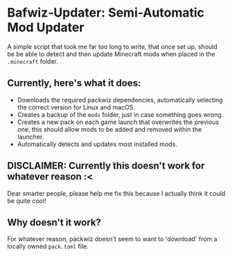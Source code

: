 # Bafwiz-Updater: Semi-Automatic Mod Updater
A simple script that took me far too long to write, that once set up, should be be able to detect and then update Minecraft mods when placed in the `.minecraft` folder.
## Currently, here's what it does:
* Downloads the required packwiz dependencies, automatically selecting the correct version for Linux and macOS.
* Creates a backup of the `mods` folder, just in case something goes wrong.
* Creates a new pack on each game launch that overwrites the previous one, this should allow mods to be added and removed within the launcher.
* Automatically detects and updates most installed mods.
## DISCLAIMER: Currently this doesn't work for whatever reason :<
Dear smarter people, please help me fix this because I actually think it could be quite cool!
## Why doesn't it work?
For whatever reason, packwiz doesn't seem to want to 'download' from a locally owned `pack.toml` file.
